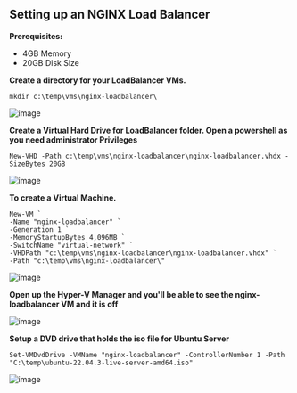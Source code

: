 ## Setting up an NGINX Load Balancer

**Prerequisites:**

- 4GB Memory
- 20GB Disk Size


**Create a directory for your LoadBalancer VMs.**

```
mkdir c:\temp\vms\nginx-loadbalancer\
```

![image](https://github.com/lherbeng/kubernetes/assets/72662912/b8b05c53-b7c8-4a0e-a8ae-1afd33599ee5)

**Create a Virtual Hard Drive for LoadBalancer folder. Open a powershell as you need administrator Privileges**

```
New-VHD -Path c:\temp\vms\nginx-loadbalancer\nginx-loadbalancer.vhdx -SizeBytes 20GB
```

![image](https://github.com/lherbeng/kubernetes/assets/72662912/5772595d-cad2-4f44-b07b-a1d21c29b615)

**To create a Virtual Machine.**

```
New-VM `
-Name "nginx-loadbalancer" `
-Generation 1 `
-MemoryStartupBytes 4,096MB `
-SwitchName "virtual-network" `
-VHDPath "c:\temp\vms\nginx-loadbalancer\nginx-loadbalancer.vhdx" `
-Path "c:\temp\vms\nginx-loadbalancer\"
```

![image](https://github.com/lherbeng/kubernetes/assets/72662912/32e585bc-fbe0-4295-87ed-6e89ce65a5a5)

**Open up the Hyper-V Manager and you'll be able to see the nginx-loadbalancer VM and it is off**

![image](https://github.com/lherbeng/kubernetes/assets/72662912/a2c4d3a2-c75c-4666-8159-e68ebacadeef)

**Setup a DVD drive that holds the iso file for Ubuntu Server**

```
Set-VMDvdDrive -VMName "nginx-loadbalancer" -ControllerNumber 1 -Path "C:\temp\ubuntu-22.04.3-live-server-amd64.iso"
```

![image](https://github.com/lherbeng/kubernetes/assets/72662912/00c46a11-d551-41eb-9115-c101fae4d24d)

